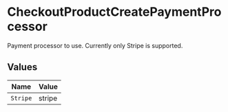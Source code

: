 # CheckoutProductCreatePaymentProcessor

Payment processor to use. Currently only Stripe is supported.


## Values

| Name     | Value    |
| -------- | -------- |
| `Stripe` | stripe   |